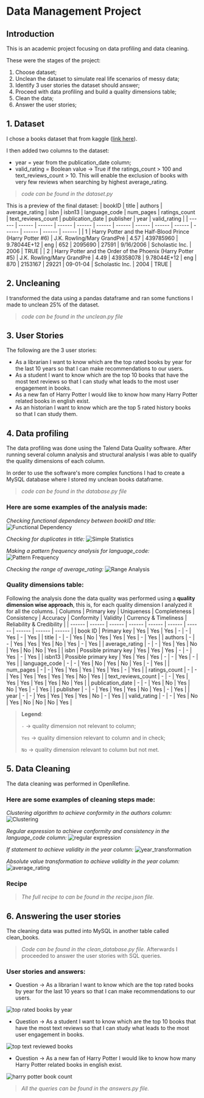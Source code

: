 # Data Management Project

## Introduction

This is an academic project focusing on data profiling and data cleaning.

These were the stages of the project:
1. Choose dataset;
2. Unclean the dataset to simulate real life scenarios of messy data;
3. Identify 3 user stories the dataset should answer;
4. Proceed with data profiling and build a quality dimensions table;
5. Clean the data;
6. Answer the user stories;

## 1. Dataset

I chose a books dataset that from kaggle ([link here][kaggle]).

I then added two columns to the dataset:
- year = year from the publication_date column;
- valid_rating = Boolean value &#8594; True if the ratings_count > 100 and text_reviews_count > 10. This will enable the exclusion of books with very few reviews when searching by highest average_rating.

> *code can be found in the dataset.py*

This is a preview of the final dataset:
| bookID | title | authors | average_rating | isbn | isbn13 | language_code | num_pages | ratings_count | text_reviews_count | publication_date | publisher | year | valid_rating |
| ------ | ------ | ------ | ------ | ------ | ------ | ------ | ------ | ------ | ------ | ------ | ------ | ------ | ------ |
| 1	| Harry Potter and the Half-Blood Prince (Harry Potter  #6)	| J.K. Rowling/Mary GrandPré |	4.57 | 439785960 |	9.78044E+12 | eng |	652	| 2095690 |	27591 |	9/16/2006 |	Scholastic Inc. | 2006 | TRUE |
| 2 | Harry Potter and the Order of the Phoenix (Harry Potter  #5) | J.K. Rowling/Mary GrandPré | 4.49 | 439358078 | 9.78044E+12 | eng |	870 | 2153167 |	29221 |	09-01-04 | Scholastic Inc. | 2004 | TRUE |

## 2. Uncleaning 

I transformed the data using a pandas dataframe and ran some functions I made to unclean 25% of the dataset.

> *code can be found in the unclean.py file*

## 3. User Stories

The following are the 3 user stories:
- As a librarian I want to know which are the top rated books by year for the last 10 years so that I can make recommendations to our users.
- As a student I want to know which are the top 10 books that have the most text reviews so that I can study what leads to the most user engagement in books.
- As a new fan of Harry Potter I would like to know how many Harry Potter related books in english exist.
- As an historian I want to know which are the top 5 rated history books so that I can study them.


## 4. Data profiling

The data profiling was done using the Talend Data Quality software. After running several column analysis and structural analysis I was able to qualify the quality dimensions of each column.

In order to use the software's more complex functions I had to create a MySQL database where I stored my unclean books dataframe.

> *code can be found in the database.py file*

### Here are some examples of the analysis made:

*Checking functional dependency between bookID and title:*
![Functional Dependency]

*Checking for duplicates in title:*
![Simple Statistics]

*Making a pattern frequency analysis for language_code:*
![Pattern Frequency]

*Checking the range of average_rating:*
![Range Analysis]

### Quality dimensions table:
Following the analysis done the data quality was performed using a **quality dimension wise approach**, this is, for each quality dimension I analyzed it for all the columns.
| Columns | Primary key | Uniqueness | Completeness | Consistency | Accuracy | Conformity | Validity | Currency & Timeliness | Reliability & Credibility |
| ------ | ------ | ------ | ------ | ------ | ------ | ------ | ------ | ------ | ------ |
| book ID | Primary key | Yes | Yes | Yes | - | - | Yes | - | Yes |
| title | - | - | Yes | No | Yes | Yes | Yes | - | Yes |
| authors | - | - | Yes | Yes | Yes | No | Yes | - | Yes |
| average_rating | - | - | Yes | Yes | No | Yes | No | No | Yes |
| isbn | Possible primary key | Yes | Yes | Yes | - | - | Yes | - | Yes |
| isbn13 | Possible primary key | Yes | Yes | Yes | - | - | Yes | - | Yes |
| language_code | - | - | Yes | No | Yes | No | Yes | - | Yes |
| num_pages | - | - | Yes | Yes | Yes | Yes | Yes | - | Yes |
| ratings_count | - | - | Yes | Yes | Yes | Yes | Yes | No | Yes |
| text_reviews_count | - | - | Yes | Yes | Yes | Yes | Yes | No | Yes |
| publication_date | - | - | Yes | No | Yes | No | Yes | - | Yes |
| publisher | - | - | Yes | Yes | Yes | No | Yes | - | Yes |
| year | - | - | Yes | Yes | Yes | Yes | No | - | Yes |
| valid_rating | - | - | Yes | No | Yes | No | No | No | Yes |
> **Legend**:
>
> `-` &#8594; quality dimension not relevant to column;
>
> `Yes` &#8594; quality dimension relevant to column and in check;
>
> `No` &#8594; quality dimension relevant to column but not met.

## 5. Data Cleaning

The data cleaning was performed in OpenRefine.

### Here are some examples of cleaning steps made:

*Clustering algorithm to achieve conformity in the authors column:*
![Clustering]

*Regular expression to achieve conformity and consistency in the language_code column:*
![regular expression]

*If statement to achieve validity in the year column:*
![year_transformation]

*Absolute value transformation to achieve validity in the year column:*
![average_rating]

### Recipe

> *The full recipe to can be found in the recipe.json file.* 

## 6. Answering the user stories

The cleaning data was putted into MySQL in another table called clean_books.

> *Code can be found in the clean_database.py file.* 
Afterwards I proceeded to answer the user stories with SQL queries.


### User stories and answers:

- Question &#8594; As a librarian I want to know which are the top rated books by year for the last 10 years so that I can make recommendations to our users.

![top rated books by year]

- Question &#8594; As a student I want to know which are the top 10 books that have the most text reviews so that I can study what leads to the most user engagement in books.

![top text reviewed books]

- Question &#8594; As a new fan of Harry Potter I would like to know how many Harry Potter related books in english exist.

![harry potter book count]

> *All the queries can be found in the answers.py file.* 

[//]: # (These are reference links they get stripped out when the markdown processor does its job)

   [OpenRefine Permalink]: <http://127.0.0.1:3333/project?project=1706991223211&ui=%7B%22facets%22%3A%5B%5D%7D>
   [kaggle]: <https://www.kaggle.com/jealousleopard/goodreadsbooks>
   [google search]: <https://www.google.de/search?q=isbn%3A+0471780936>
   [Functional Dependency]: https://s3.us-west-2.amazonaws.com/secure.notion-static.com/bc993805-404c-4bf6-99f3-1b2a4d927cd8/data_profiling_functional_dependency.png?X-Amz-Algorithm=AWS4-HMAC-SHA256&X-Amz-Content-Sha256=UNSIGNED-PAYLOAD&X-Amz-Credential=AKIAT73L2G45EIPT3X45%2F20220314%2Fus-west-2%2Fs3%2Faws4_request&X-Amz-Date=20220314T120853Z&X-Amz-Expires=86400&X-Amz-Signature=31ab8fcb30ff7c4b5748e47d5977d41400b87cc3b9cfb24021d27ba197c52f29&X-Amz-SignedHeaders=host&response-content-disposition=filename%20%3D%22data_profiling_functional_dependency.png%22&x-id=GetObject
   [Simple Statistics]: https://s3.us-west-2.amazonaws.com/secure.notion-static.com/793a2f9d-9a22-46c1-a632-ee03efb42da7/data_profiling_2.png?X-Amz-Algorithm=AWS4-HMAC-SHA256&X-Amz-Content-Sha256=UNSIGNED-PAYLOAD&X-Amz-Credential=AKIAT73L2G45EIPT3X45%2F20220314%2Fus-west-2%2Fs3%2Faws4_request&X-Amz-Date=20220314T121324Z&X-Amz-Expires=86400&X-Amz-Signature=acc3c0931b778bdc6d1108c4b97dd88de85d08136fedbd5c52cd1fbd91b678d6&X-Amz-SignedHeaders=host&response-content-disposition=filename%20%3D%22data_profiling_2.png%22&x-id=GetObject
   [Pattern Frequency]: https://s3.us-west-2.amazonaws.com/secure.notion-static.com/5640d5ea-435a-4f73-95f9-754ae294b566/data_profiling_pattern_frequency_analysis_language_code.png?X-Amz-Algorithm=AWS4-HMAC-SHA256&X-Amz-Content-Sha256=UNSIGNED-PAYLOAD&X-Amz-Credential=AKIAT73L2G45EIPT3X45%2F20220314%2Fus-west-2%2Fs3%2Faws4_request&X-Amz-Date=20220314T120848Z&X-Amz-Expires=86400&X-Amz-Signature=8303a63cc8a0b9914a26c5c5ff9972f7aefc20d09b428912cb2106b50dbcf999&X-Amz-SignedHeaders=host&response-content-disposition=filename%20%3D%22data_profiling_pattern_frequency_analysis_language_code.png%22&x-id=GetObject
   [Range Analysis]: https://s3.us-west-2.amazonaws.com/secure.notion-static.com/e8aa87a5-0d93-455b-8122-2f974ae382bf/data_profiling_numerical_functions.png?X-Amz-Algorithm=AWS4-HMAC-SHA256&X-Amz-Content-Sha256=UNSIGNED-PAYLOAD&X-Amz-Credential=AKIAT73L2G45EIPT3X45%2F20220314%2Fus-west-2%2Fs3%2Faws4_request&X-Amz-Date=20220314T120845Z&X-Amz-Expires=86400&X-Amz-Signature=091b2bafabb26ccdf344ebfff6872b37718013c5db467bb42e66974e9afbc549&X-Amz-SignedHeaders=host&response-content-disposition=filename%20%3D%22data_profiling_numerical_functions.png%22&x-id=GetObject
   [Clustering]: https://s3.us-west-2.amazonaws.com/secure.notion-static.com/6b2c2542-b4f3-43d4-8fc4-e3fe6461495c/data_cleaning_clustering.png?X-Amz-Algorithm=AWS4-HMAC-SHA256&X-Amz-Content-Sha256=UNSIGNED-PAYLOAD&X-Amz-Credential=AKIAT73L2G45EIPT3X45%2F20220314%2Fus-west-2%2Fs3%2Faws4_request&X-Amz-Date=20220314T132006Z&X-Amz-Expires=86400&X-Amz-Signature=f3f28da61e4ad01e7520e7a804185a8d7dffc453d9ba5bf1c5c97f5b49f3812f&X-Amz-SignedHeaders=host&response-content-disposition=filename%20%3D%22data_cleaning_clustering.png%22&x-id=GetObject
   [year_transformation]: https://s3.us-west-2.amazonaws.com/secure.notion-static.com/91ba6510-ee3b-4e1b-97af-7997f1f06195/data_cleaning_year.png?X-Amz-Algorithm=AWS4-HMAC-SHA256&X-Amz-Content-Sha256=UNSIGNED-PAYLOAD&X-Amz-Credential=AKIAT73L2G45EIPT3X45%2F20220314%2Fus-west-2%2Fs3%2Faws4_request&X-Amz-Date=20220314T170538Z&X-Amz-Expires=86400&X-Amz-Signature=84a3d010ca1f17c1b4c7372397d24769ca3e810ca38d1e30db9f333ac6d7b370&X-Amz-SignedHeaders=host&response-content-disposition=filename%20%3D%22data_cleaning_year.png%22&x-id=GetObject
   [average_rating]: https://s3.us-west-2.amazonaws.com/secure.notion-static.com/e9efa84e-80d7-4533-8fed-3f7eb4ab0554/data_cleaning_absolute.png?X-Amz-Algorithm=AWS4-HMAC-SHA256&X-Amz-Content-Sha256=UNSIGNED-PAYLOAD&X-Amz-Credential=AKIAT73L2G45EIPT3X45%2F20220314%2Fus-west-2%2Fs3%2Faws4_request&X-Amz-Date=20220314T170535Z&X-Amz-Expires=86400&X-Amz-Signature=86d037cefb310ee06fdfbe1ee3c69c4d23afed9f0f8be2d74f01c0cce73c80c2&X-Amz-SignedHeaders=host&response-content-disposition=filename%20%3D%22data_cleaning_absolute.png%22&x-id=GetObject
   [regular expression]: https://s3.us-west-2.amazonaws.com/secure.notion-static.com/f9173df2-ef9d-41be-8893-7592c8fababd/data_cleaning_language_code.png?X-Amz-Algorithm=AWS4-HMAC-SHA256&X-Amz-Content-Sha256=UNSIGNED-PAYLOAD&X-Amz-Credential=AKIAT73L2G45EIPT3X45%2F20220314%2Fus-west-2%2Fs3%2Faws4_request&X-Amz-Date=20220314T170531Z&X-Amz-Expires=86400&X-Amz-Signature=ce38577bb98dbb792a10482d72ed4c208d0084af84827e8de579a85db2a88863&X-Amz-SignedHeaders=host&response-content-disposition=filename%20%3D%22data_cleaning_language_code.png%22&x-id=GetObject
   [top rated books by year]: https://s3.us-west-2.amazonaws.com/secure.notion-static.com/a560fe56-324f-4a64-8ac0-e1c9c9a8df93/top_rated_books_by_year.png?X-Amz-Algorithm=AWS4-HMAC-SHA256&X-Amz-Content-Sha256=UNSIGNED-PAYLOAD&X-Amz-Credential=AKIAT73L2G45EIPT3X45%2F20220314%2Fus-west-2%2Fs3%2Faws4_request&X-Amz-Date=20220314T182934Z&X-Amz-Expires=86400&X-Amz-Signature=8c4916b7ac598122f95e5d51e8cf905802b77a8575b4a42324db40d4af2f6abb&X-Amz-SignedHeaders=host&response-content-disposition=filename%20%3D%22top_rated_books_by_year.png%22&x-id=GetObject
   [top text reviewed books]: https://s3.us-west-2.amazonaws.com/secure.notion-static.com/3f85fea2-df2c-4791-8024-f5e5ba04e49d/top_text_reviewed_books.png?X-Amz-Algorithm=AWS4-HMAC-SHA256&X-Amz-Content-Sha256=UNSIGNED-PAYLOAD&X-Amz-Credential=AKIAT73L2G45EIPT3X45%2F20220314%2Fus-west-2%2Fs3%2Faws4_request&X-Amz-Date=20220314T182931Z&X-Amz-Expires=86400&X-Amz-Signature=000435be5780a38dd6651eaca523206ec6a737fbb44c2578c75940a4047cc0ba&X-Amz-SignedHeaders=host&response-content-disposition=filename%20%3D%22top_text_reviewed_books.png%22&x-id=GetObject
   [harry potter book count]: https://s3.us-west-2.amazonaws.com/secure.notion-static.com/8750621c-4584-4084-8e68-85c81b2d32d6/how_many_harry_potter_books.png?X-Amz-Algorithm=AWS4-HMAC-SHA256&X-Amz-Content-Sha256=UNSIGNED-PAYLOAD&X-Amz-Credential=AKIAT73L2G45EIPT3X45%2F20220314%2Fus-west-2%2Fs3%2Faws4_request&X-Amz-Date=20220314T182929Z&X-Amz-Expires=86400&X-Amz-Signature=d2a52d5c5d1ce91627463b08aba99f9623debc868d3a262266f70621c196771b&X-Amz-SignedHeaders=host&response-content-disposition=filename%20%3D%22how_many_harry_potter_books.png%22&x-id=GetObject
